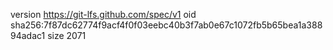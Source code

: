 version https://git-lfs.github.com/spec/v1
oid sha256:7f87dc62774f9acf4f0f03eebc40b3f7ab0e67c1072fb5b65bea1a38894adac1
size 2071

